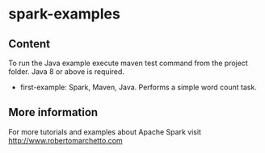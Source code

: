 spark-examples
==============

## Content

To run the Java example execute maven test command from the project folder. Java 8 or above is required.

- first-example: Spark, Maven, Java. Performs a simple word count task.


## More information
For more tutorials and examples about Apache Spark visit http://www.robertomarchetto.com
